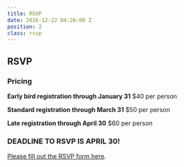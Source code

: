 ```yaml
---
title: RSVP
date: 2016-12-22 04:26:00 Z
position: 2
class: rsvp
---
```


## RSVP

### Pricing

**Early bird registration through January 31**
$40 per person

**Standard registration through March 31**
$50 per person

**Late registration through April 30**
$60 per person


### DEADLINE TO RSVP IS APRIL 30!
[Please fill out the RSVP form here](https://docs.google.com/forms/d/e/1FAIpQLScq25zgb1W7tywR07IzCfnkXQijtyeBlukhd6kkKx23QqVJ0w/viewform).